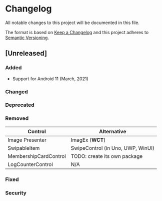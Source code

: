 # Changelog
All notable changes to this project will be documented in this file.

The format is based on [Keep a Changelog](http://keepachangelog.com/en/1.0.0/)
and this project adheres to [Semantic Versioning](http://semver.org/spec/v2.0.0.html).

## [Unreleased]

### **Added**
* Support for Android 11 (March, 2021)

### **Changed**

### **Deprecated**

### **Removed**
| **Control** | **Alternative**|
|------|-----------------|
|  Image Presenter    |     ImagEx (**WCT**)  |
|  SwipableItem    |     SwipeControl (in Uno, UWP, WinUI)  |
|  MembershipCardControl    |    TODO: create its own package |
|  LogCounterControl    |     N/A  |

### **Fixed**

### Security
